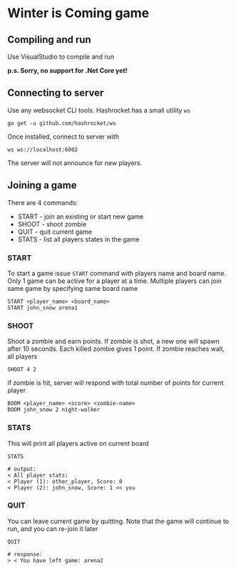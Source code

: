 # Winter is Coming game ##

## Compiling and run
Use VisualStudio to compile and run

**p.s. Sorry, no support for .Net Core yet!**

## Connecting to server
Use any websocket CLI tools. Hashrocket has a small utility `ws`
```
go get -u github.com/hashrocket/ws
```

Once installed, connect to server with
```
ws ws://localhost:6002
```

The server will not announce for new players.

## Joining a game
There are 4 commands:
 * START - join an existing or start new game
 * SHOOT - shoot zombie 
 * QUIT - quit current game
 * STATS - list all players states in the game

### START
To start a game issue `START` command with players name and board name.
Only 1 game can be active for a player at a time.  Multiple players can join same game by specifying same board name
```
START <player_name> <board_name>
START john_snow arena1
```

### SHOOT
Shoot a zombie and earn points.  If zombie is shot, a new one will spawn after 10 seconds. Each killed zombie gives 1 point.  If zombie reaches wall, all players 

```
SHOOT 4 2
```

if zombie is hit, server will respond with total number of points for current player
``` 
BOOM <player_name> <score> <zombie-name>
BOOM john_snow 2 night-walker
```

### STATS
This will print all players active on current board

```
STATS

# output:
< All player stats:
< Player (1): other_player, Score: 0
< Player (2): john_snow, Score: 1 << you
```

### QUIT
You can leave current game by quitting. Note that the game will continue to run, and you can re-join it later

```
QUIT

# response:
> < You have left game: arena2
```
